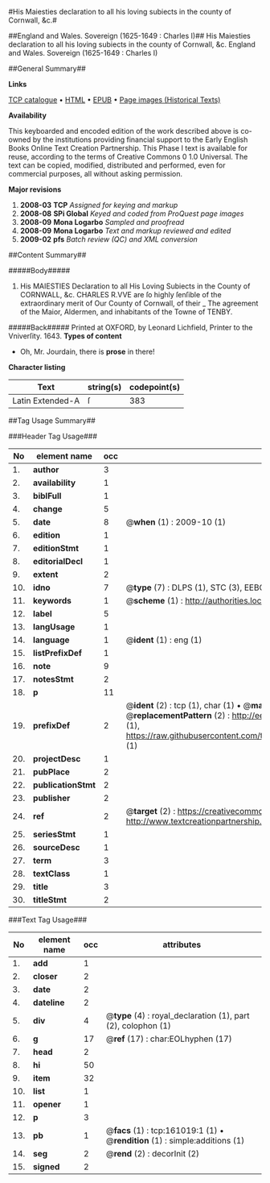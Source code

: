 #His Maiesties declaration to all his loving subiects in the county of Cornwall, &c.#

##England and Wales. Sovereign (1625-1649 : Charles I)##
His Maiesties declaration to all his loving subiects in the county of Cornwall, &c.
England and Wales. Sovereign (1625-1649 : Charles I)

##General Summary##

**Links**

[TCP catalogue](http://www.ota.ox.ac.uk/tcp/)  • 
[HTML](http://tei.it.ox.ac.uk/tcp/Texts-HTML/free/A78/A78725.html)  • 
[EPUB](http://tei.it.ox.ac.uk/tcp/Texts-EPUB/free/A78/A78725.epub) • 
[Page images (Historical Texts)](https://data.historicaltexts.jisc.ac.uk/view?pubId=eebo-99870638e&pageId=eebo-99870638e-161019-1)

**Availability**

This keyboarded and encoded edition of the
	       work described above is co-owned by the institutions
	       providing financial support to the Early English Books
	       Online Text Creation Partnership. This Phase I text is
	       available for reuse, according to the terms of Creative
	       Commons 0 1.0 Universal. The text can be copied,
	       modified, distributed and performed, even for
	       commercial purposes, all without asking permission.

**Major revisions**

1. __2008-03__ __TCP__ *Assigned for keying and markup*
1. __2008-08__ __SPi Global__ *Keyed and coded from ProQuest page images*
1. __2008-09__ __Mona Logarbo__ *Sampled and proofread*
1. __2008-09__ __Mona Logarbo__ *Text and markup reviewed and edited*
1. __2009-02__ __pfs__ *Batch review (QC) and XML conversion*

##Content Summary##

#####Body#####

1. His MAIESTIES Declaration to all His Loving Subiects in the County of CORNWALL, &c.
CHARLES R.VVE are ſo highly ſenſible of the extraordinary merit of Our County of Cornwall, of their 
    _ The agreement of the Maior, Aldermen, and inhabitants of the Towne of TENBY.

#####Back#####
Printed at OXFORD, by Leonard Lichfield, Printer to the Vniverſity. 1643.
**Types of content**

  * Oh, Mr. Jourdain, there is **prose** in there!

**Character listing**


|Text|string(s)|codepoint(s)|
|---|---|---|
|Latin Extended-A|ſ|383|

##Tag Usage Summary##

###Header Tag Usage###

|No|element name|occ|attributes|
|---|---|---|---|
|1.|__author__|3||
|2.|__availability__|1||
|3.|__biblFull__|1||
|4.|__change__|5||
|5.|__date__|8| @__when__ (1) : 2009-10 (1)|
|6.|__edition__|1||
|7.|__editionStmt__|1||
|8.|__editorialDecl__|1||
|9.|__extent__|2||
|10.|__idno__|7| @__type__ (7) : DLPS (1), STC (3), EEBO-CITATION (1), PROQUEST (1), VID (1)|
|11.|__keywords__|1| @__scheme__ (1) : http://authorities.loc.gov/ (1)|
|12.|__label__|5||
|13.|__langUsage__|1||
|14.|__language__|1| @__ident__ (1) : eng (1)|
|15.|__listPrefixDef__|1||
|16.|__note__|9||
|17.|__notesStmt__|2||
|18.|__p__|11||
|19.|__prefixDef__|2| @__ident__ (2) : tcp (1), char (1)  •  @__matchPattern__ (2) : ([0-9\-]+):([0-9IVX]+) (1), (.+) (1)  •  @__replacementPattern__ (2) : http://eebo.chadwyck.com/downloadtiff?vid=$1&page=$2 (1), https://raw.githubusercontent.com/textcreationpartnership/Texts/master/tcpchars.xml#$1 (1)|
|20.|__projectDesc__|1||
|21.|__pubPlace__|2||
|22.|__publicationStmt__|2||
|23.|__publisher__|2||
|24.|__ref__|2| @__target__ (2) : https://creativecommons.org/publicdomain/zero/1.0/ (1), http://www.textcreationpartnership.org/docs/. (1)|
|25.|__seriesStmt__|1||
|26.|__sourceDesc__|1||
|27.|__term__|3||
|28.|__textClass__|1||
|29.|__title__|3||
|30.|__titleStmt__|2||


###Text Tag Usage###

|No|element name|occ|attributes|
|---|---|---|---|
|1.|__add__|1||
|2.|__closer__|2||
|3.|__date__|2||
|4.|__dateline__|2||
|5.|__div__|4| @__type__ (4) : royal_declaration (1), part (2), colophon (1)|
|6.|__g__|17| @__ref__ (17) : char:EOLhyphen (17)|
|7.|__head__|2||
|8.|__hi__|50||
|9.|__item__|32||
|10.|__list__|1||
|11.|__opener__|1||
|12.|__p__|3||
|13.|__pb__|1| @__facs__ (1) : tcp:161019:1 (1)  •  @__rendition__ (1) : simple:additions (1)|
|14.|__seg__|2| @__rend__ (2) : decorInit (2)|
|15.|__signed__|2||
